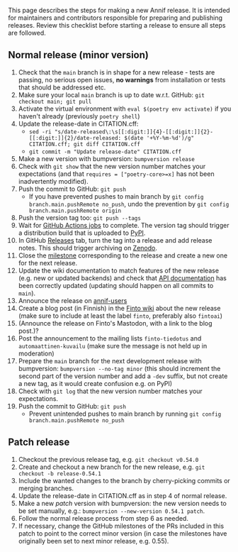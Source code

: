 This page describes the steps for making a new Annif release. It is intended for maintainers and contributors responsible for preparing and publishing releases. Review this checklist before starting a release to ensure all steps are followed.

## Normal release (minor version)
1. Check that the `main` branch is in shape for a new release - tests are passing, no serious open issues, **no warnings** from installation or tests that should be addressed etc.
2. Make sure your local `main` branch is up to date w.r.t. GitHub: `git checkout main; git pull`
3. Activate the virtual environment with `eval $(poetry env activate)` if you haven't already (previously `poetry shell`)
4. Update the release-date in CITATION.cff:
   - `sed -ri "s/date-released\:\s[[:digit:]]{4}-[[:digit:]]{2}-[[:digit:]]{2}/date-released: $(date '+%Y-%m-%d')/g" CITATION.cff; git diff CITATION.cff`
   - `git commit -m "Update release-date" CITATION.cff`
5. Make a new version with bumpversion: `bumpversion release`
6. Check with `git show` that the new version number matches your expectations (and that `requires = ["poetry-core>=x]` has not been inadvertently modified).
7. Push the commit to GitHub: `git push`
   - If you have prevented pushes to main branch by `git config branch.main.pushRemote no_push`, undo the prevention by `git config branch.main.pushRemote origin`
8. Push the version tag too: `git push --tags`
9. Wait for [GitHub Actions jobs](https://github.com/NatLibFi/Annif/actions) to complete. The version tag should trigger a distribution build that is uploaded to [PyPI](https://pypi.org/project/annif/).
10. In GitHub [Releases](https://github.com/NatLibFi/Annif/releases) tab, turn the tag into a release and add release notes. This should trigger archiving on [Zenodo](https://doi.org/10.5281/zenodo.2578948).
11. Close the [milestone](https://github.com/NatLibFi/Annif/milestones) corresponding to the release and create a new one for the next release.
12. Update the wiki documentation to match features of the new release (e.g. new or updated backends) and check that [API documentation](https://annif.readthedocs.io/en/latest/index.html) has been correctly updated (updating should happen on all commits to `main`).
13. Announce the release on [annif-users](https://groups.google.com/forum/#!forum/annif-users)
14. Create a blog post (in Finnish) in the [Finto wiki](https://www.kiwi.fi/display/Finto/Tervetuloa) about the new release (make sure to include at least the label `finto`, preferably also `fintoai`)
15. (Announce the release on Finto's Mastodon, with a link to the blog post.)?
16. Post the announcement to the mailing lists `finto-tiedotus` and `automaattinen-kuvailu` (make sure the message is not held up in moderation)
17. Prepare the `main` branch for the next development release with bumpversion: `bumpversion --no-tag minor` (this should increment the second part of the version number and add a `-dev` suffix, but not create a new tag, as it would create confusion e.g. on PyPI)
18. Check with `git log` that the new version number matches your expectations.
19. Push the commit to GitHub: `git push`
    - Prevent unintended pushes to main branch by running `git config branch.main.pushRemote no_push`

## Patch release
1. Checkout the previous release tag, e.g. `git checkout v0.54.0`
2. Create and checkout a new branch for the new release, e.g. `git checkout -b release-0.54.1`
3. Include the wanted changes to the branch by cherry-picking commits or merging branches.
4. Update the release-date in CITATION.cff as in step 4 of normal release.
5. Make a new *patch* version with bumpversion: the new version needs to be set manually, e.g.: `bumpversion --new-version 0.54.1 patch`.
6. Follow the normal release process from step 6 as needed.
7. If necessary, change the GitHub milestones of the PRs included in this patch to point to the correct minor version (in case the milestones have originally been set to next minor release, e.g. 0.55).
